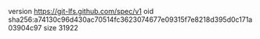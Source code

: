 version https://git-lfs.github.com/spec/v1
oid sha256:a74130c96d430ac70514fc3623074677e09315f7e8218d395d0c171a03904c97
size 31922

